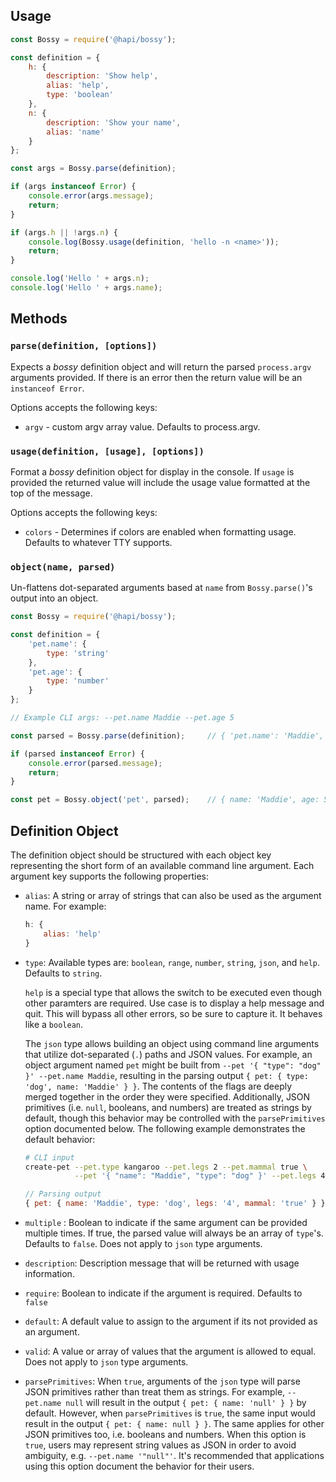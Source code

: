 
## Usage

```js
const Bossy = require('@hapi/bossy');

const definition = {
    h: {
        description: 'Show help',
        alias: 'help',
        type: 'boolean'
    },
    n: {
        description: 'Show your name',
        alias: 'name'
    }
};

const args = Bossy.parse(definition);

if (args instanceof Error) {
    console.error(args.message);
    return;
}

if (args.h || !args.n) {
    console.log(Bossy.usage(definition, 'hello -n <name>'));
    return;
}

console.log('Hello ' + args.n);
console.log('Hello ' + args.name);
```

## Methods

### `parse(definition, [options])`

Expects a *bossy* definition object and will return the parsed `process.argv` arguments provided.  If there is an error
then the return value will be an `instanceof Error`.

Options accepts the following keys:
* `argv` - custom argv array value.  Defaults to process.argv.

### `usage(definition, [usage], [options])`

Format a  *bossy* definition object for display in the console.  If `usage` is provided the returned value will
include the usage value formatted at the top of the message.

Options accepts the following keys:
* `colors` - Determines if colors are enabled when formatting usage.  Defaults to whatever TTY supports.

### `object(name, parsed)`

Un-flattens dot-separated arguments based at `name` from `Bossy.parse()`'s output into an object.

```js
const Bossy = require('@hapi/bossy');

const definition = {
    'pet.name': {
        type: 'string'
    },
    'pet.age': {
        type: 'number'
    }
};

// Example CLI args: --pet.name Maddie --pet.age 5

const parsed = Bossy.parse(definition);     // { 'pet.name': 'Maddie', 'pet.age': 5 }

if (parsed instanceof Error) {
    console.error(parsed.message);
    return;
}

const pet = Bossy.object('pet', parsed);    // { name: 'Maddie', age: 5 }
```

## Definition Object

The definition object should be structured with each object key representing the short form of an available command
line argument.  Each argument key supports the following properties:

* `alias`: A string or array of strings that can also be used as the argument name.  For example:

    ```js
    h: {
        alias: 'help'
    }
    ```

* `type`: Available types are: `boolean`, `range`, `number`, `string`, `json`, and `help`.  Defaults to `string`.

    `help` is a special type that allows the switch to be executed even though
    other paramters are required. Use case is to display a help message and
    quit. This will bypass all other errors, so be sure to capture it. It
    behaves like a `boolean`.

    The `json` type allows building an object using command line arguments that utilize
    dot-separated (`.`) paths and JSON values. For example, an object argument named
    `pet` might be built from `--pet '{ "type": "dog" }' --pet.name Maddie`, resulting in
    the parsing output `{ pet: { type: 'dog', name: 'Maddie' } }`.  The contents of the
    flags are deeply merged together in the order they were specified.  Additionally,
    JSON primitives (i.e. `null`, booleans, and numbers) are treated as strings by default,
    though this behavior may be controlled with the `parsePrimitives` option documented
    below.  The following example demonstrates the default behavior:

    ```sh
    # CLI input
    create-pet --pet.type kangaroo --pet.legs 2 --pet.mammal true \
               --pet '{ "name": "Maddie", "type": "dog" }' --pet.legs 4
    ```
    ```js
    // Parsing output
    { pet: { name: 'Maddie', type: 'dog', legs: '4', mammal: 'true' } }
    ```

* `multiple` : Boolean to indicate if the same argument can be provided multiple times. If true, the parsed value
will always be an array of `type`'s. Defaults to `false`. Does not apply to `json` type arguments.

* `description`: Description message that will be returned with usage information.

* `require`: Boolean to indicate if the argument is required.  Defaults to `false`

* `default`: A default value to assign to the argument if its not provided as an argument.

* `valid`: A value or array of values that the argument is allowed to equal. Does not apply to `json` type arguments.

* `parsePrimitives`: When `true`, arguments of the `json` type will parse JSON primitives rather than treat them as strings.  For example, `--pet.name null` will result in the output `{ pet: { name: 'null' } }` by default.  However, when `parsePrimitives` is `true`, the same input would result in the output `{ pet: { name: null } }`.  The same applies for other JSON primitives too, i.e. booleans and numbers.  When this option is `true`, users may represent string values as JSON in order to avoid ambiguity, e.g. `--pet.name '"null"'`.  It's recommended that applications using this option document the behavior for their users.
